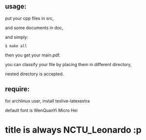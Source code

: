## usage:

put your cpp files in src,

and some documents in doc,

and simply:

    $ make all

then you get your main.pdf.

you can classify your file by placing them in different directory,

nested directory is accepted.

## require:

for archlinux user, install texlive-latexextra

default font is WenQuanYi Micro Hei

# title is always NCTU\_Leonardo :p
